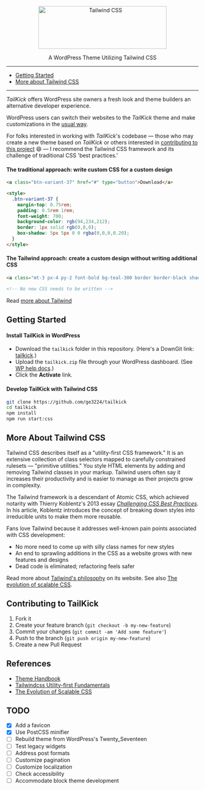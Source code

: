 <p align="center">
  <a href="https://tailwindcss.com" target="_blank">
    <picture>
      <source media="(prefers-color-scheme: dark)" srcset="https://user-images.githubusercontent.com/75739874/210090629-6116d0c8-b268-4121-a142-fe59239bf7d5.svg">
      <source media="(prefers-color-scheme: light)" srcset="https://user-images.githubusercontent.com/75739874/210090704-4c1f4254-48a3-4d0d-bcb8-936ca35d1082.svg">
      <img alt="Tailwind CSS" src="https://user-images.githubusercontent.com/75739874/210015003-1e8611fb-fbbf-4a23-882d-bec14825ee09.svg" width="336" height="112" style="max-width: 100%;">
    </picture>
  </a>
</p>

<p align="center">A WordPress Theme Utilizing Tailwind CSS</p>

------

- [Getting Started](#getting-started)
- [More about Tailwind CSS](#more-about-tailwind)

------

*TailKick* offers WordPress site owners a fresh look and theme builders an alternative developer experience.

WordPress users can switch their websites to the *TailKick* theme and make customizations in the [usual way](#gs-site-owners).

For folks interested in working with *TailKick*'s codebase — those who may create a new theme based on *TailKick* or others interested in [contributing to this project](#contributing) :smile: — I recommend the Tailwind CSS framework and its challenge of traditional CSS 'best practices.'

#### The traditional approach: write custom CSS for a custom design

```html
<a class="btn-variant-37" href="#" type="button">Download</a>

<style>
  .btn-variant-37 {
    margin-top: 0.75rem;
    padding: 0.5rem 1rem;
    font-weight: 700;
    background-color: rgb(94,234,212);
    border: 1px solid rgb(0,0,0);
    box-shadow: 5px 5px 0 0 rgba(0,0,0,0.20);
  }
</style>
```

#### The Tailwind approach: create a custom design without writing additional CSS

```html
<a class="mt-3 px-4 py-2 font-bold bg-teal-300 border border-black shadow-[5px_5px_0_0_rgba(0,0,0,0.20)]" href="#" type="button">Download</a>

<!-- No new CSS needs to be written -->
```

Read [more about Tailwind](#more-about-tailwind)

## <a name="getting-started"></a> Getting Started 

#### <a name="gs-site-owners"></a>Install TailKick in WordPress

- Download the `tailkick` folder in this repository. (Here's a DownGit link: [tailkick](https://downgit.github.io/#/home?url=https://github.com/ge3224/tailkick/tree/main/tailkick).) 
- Upload the `tailkick.zip` file through your WordPress dashboard. (See [WP help docs](https://wordpress.org/support/article/appearance-themes-screen/#using-the-upload-method).)
- Click the **Activate** link.

#### <a name="gs-theme-developers"></a>Develop TailKick with Tailwind CSS

```bash
git clone https://github.com/ge3224/tailkick
cd tailkick
npm install
npm run start:css
```

## <a name="more-about-tailwind"></a>More About Tailwind CSS

Tailwind CSS describes itself as a "utility-first CSS framework." It is an extensive collection of class selectors mapped to carefully constrained rulesets — "primitive utilities." You style HTML elements by adding and removing Tailwind classes in your markup. Tailwind users often say it increases their productivity and is easier to manage as their projects grow in complexity.

The Tailwind framework is a descendant of Atomic CSS, which achieved notarity with Thierry Koblentz's 2013 essay [*Challenging CSS Best Practices*](https://www.smashingmagazine.com/2013/10/challenging-css-best-practices-atomic-approach/). In his article, Koblentz introduces the concept of breaking down styles into irreducible units to make them more reusable.

Fans love Tailwind because it addresses well-known pain points associated with CSS development:

- No more need to come up with silly class names for new styles
- An end to sprawling additions in the CSS as a website grows with new features and designs
- Dead code is eliminated; refactoring feels safer

Read more about [Tailwind's philosophy](https://tailwindcss.com/docs/utility-first) on its website. See also [The evolution of scalable CSS](https://frontendmastery.com/posts/the-evolution-of-scalable-css/).

## <a name="contributing"></a>Contributing to TailKick

1. Fork it
2. Create your feature branch (`git checkout -b my-new-feature`)
3. Commit your changes (`git commit -am 'Add some feature'`)
4. Push to the branch (`git push origin my-new-feature`)
5. Create a new Pull Request

## <a name="references"></a>References

- [Theme Handbook](https://developer.wordpress.org/themes/)
- [Tailwindcss Utility-first Fundamentals](https://tailwindcss.com/docs/utility-first)
- [The Evolution of Scalable CSS](https://frontendmastery.com/posts/the-evolution-of-scalable-css/)

## TODO

- [x] Add a favicon 
- [x] Use PostCSS minifier
- [ ] Rebuild theme from WordPress's Twenty_Seventeen
- [ ] Test legacy widgets
- [ ] Address post formats
- [ ] Customize pagination
- [ ] Customize localization
- [ ] Check accessibility
- [ ] Accommodate block theme development
